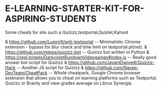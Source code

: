 # E-LEARNING-STARTER-KIT-FOR-ASPIRING-STUDENTS
Some cheats for site such a Quizizz,testportal,Quizlet,Kahoot


& https://github.com/Lumm1t/anti-testportal  --  Minimalistic Chrome extension - bypass for blur check and time limit on testportal.pl(net). 
& https://github.com/reteps/quizizz-bot  --  Quizizz bot written in Python
& https://repl.it/repls/DarkvioletRundownVideogames#index.js  --  Really good answer bot script for Quizizz
& https://github.com/JayantDwivedi/Quizziz-Hack --  Another JS script for Quizizz 
& https://github.com/Naveq-DevTeam/CheatPack -- Whole cheatpack, Google Chrome browser extension that allows you to cheat on learning platforms such as Testportal, Quizizz or Brainly and view grades average on Librus Synergia.
